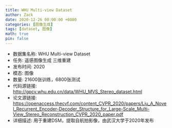 ```yaml
---
title: WHU Multi-view Dataset
author: Zack
date: 2020-12-26 00:00:00 +0800
categories: [图像生成]
tags: [dataset, 图像]
math: true
pin: false
---
```

- 数据集名称: WHU Multi-view Dataset
- 任务: 遥感图像生成 三维重建
- 发布时间: 2020
- 模态: 图像
- 数量: 21600张训练，6800张测试
- 代码源链接: http://gpcv.whu.edu.cn/data/WHU_MVS_Stereo_dataset.html
- 论文源链接: https://openaccess.thecvf.com/content_CVPR_2020/papers/Liu_A_Novel_Recurrent_Encoder-Decoder_Structure_for_Large-Scale_Multi-View_Stereo_Reconstruction_CVPR_2020_paper.pdf
- 详细描述: 用于重建DSM，提取自航拍影像，由武汉大学于2020年发布

